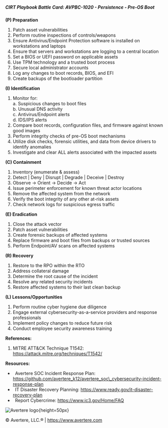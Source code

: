 ##### CIRT Playbook Battle Card: **AVPBC-1020 - Persistence - Pre-OS Boot**

**(P) Preparation**

1.  Patch asset vulnerabilities
2.  Perform routine inspections of controls/weapons
3.  Ensure Antivirus/Endpoint Protection software is installed on workstations and laptops
4.  Ensure that servers and workstations are logging to a central location
5.  Set a BIOS or UEFI password on applicable assets
6.  Use TPM technology and a trusted boot process
7.  Secure local administrator accounts
8.  Log any changes to boot records, BIOS, and EFI
9.  Create backups of the bootloader partition

**(I) Identification**

1.  Monitor for:  
    a. Suspicious changes to boot files  
    b. Unusual DNS activity  
    c. Antivirus/Endpoint alerts  
    d. IDS/IPS alerts
2.  Compare boot records, configuration files, and firmware against known good images
3.  Perform integrity checks of pre-OS boot mechanisms
4.  Utilize disk checks, forensic utilities, and data from device drivers to identify anomalies
5.  Investigate and clear ALL alerts associated with the impacted assets

**(C) Containment**

1.  Inventory (enumerate & assess)
2.  Detect | Deny | Disrupt | Degrade | Deceive | Destroy
3.  Observe -> Orient -> Decide -> Act
4.  Issue perimeter enforcement for known threat actor locations
5.  Remove the affected system from the network
6.  Verify the boot integrity of any other at-risk assets
7.  Check network logs for suspicious egress traffic

**(E) Eradication**

1.  Close the attack vector
2.  Patch asset vulnerabilities
3.  Create forensic backups of affected systems
4.  Replace firmware and boot files from backups or trusted sources
5.  Perform Endpoint/AV scans on affected systems

**(R) Recovery**

1.  Restore to the RPO within the RTO
2.  Address collateral damage
3.  Determine the root cause of the incident
4.  Resolve any related security incidents
5.  Restore affected systems to their last clean backup

**(L) Lessons/Opportunities**

1.  Perform routine cyber hygiene due diligence
2.  Engage external cybersecurity-as-a-service providers and response professionals
3.  Implement policy changes to reduce future risk
4.  Conduct employee security awareness training

**References:**

1.  MITRE ATT&CK Technique T1542: https://attack.mitre.org/techniques/T1542/

**Resources:**

*    Avertere SOC Incident Response Plan: https://github.com/avertere_k12/avertere_soc\_cybersecurity-incident-response-plan
*    IT Disaster Recovery Planning: https://www.ready.gov/it-disaster-recovery-plan
*    Report Cybercrime: https://www.ic3.gov/Home/FAQ

![Avertere logo](https://example.com/averttere-logo.jpg){height=50px}

  
© Avertere, LLC.® | https://www.avertere.com

